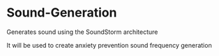 # Sound-Generation
Generates sound using the SoundStorm architecture

It will be used to create anxiety prevention sound frequency generation
